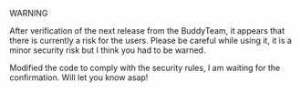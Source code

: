 WARNING

After verification of the next release from the BuddyTeam, it appears that there is currently a risk for the users.
Please be careful while using it, it is a minor security risk but I think you had to be warned.

Modified the code to comply with the security rules, I am waiting for the confirmation.
Will let you know asap!